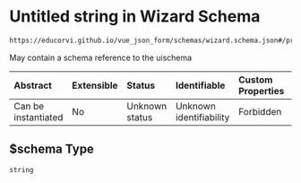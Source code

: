 # Untitled string in Wizard Schema

```txt
https://educorvi.github.io/vue_json_form/schemas/wizard.schema.json#/properties/$schema
```

May contain a schema reference to the uischema

| Abstract            | Extensible | Status         | Identifiable            | Custom Properties | Additional Properties | Access Restrictions | Defined In                                                                   |
| :------------------ | :--------- | :------------- | :---------------------- | :---------------- | :-------------------- | :------------------ | :--------------------------------------------------------------------------- |
| Can be instantiated | No         | Unknown status | Unknown identifiability | Forbidden         | Allowed               | none                | [wizard.schema.json\*](../schemas/wizard.schema.json "open original schema") |

## $schema Type

`string`
